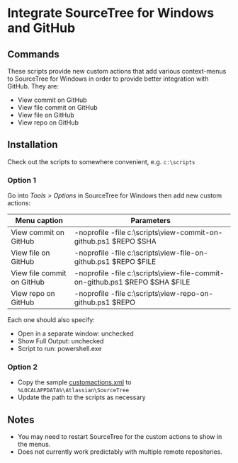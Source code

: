 # Integrate SourceTree for Windows and GitHub

## Commands

These scripts provide new custom actions that add various context-menus to SourceTree for Windows
in order to provide better integration with GitHub. They are:

* View commit on GitHub
* View file commit on GitHub
* View file on GitHub
* View repo on GitHub

## Installation

Check out the scripts to somewhere convenient, e.g. `c:\scripts`

### Option 1
Go into *Tools > Options* in SourceTree for Windows then add new custom actions:

Menu caption | Parameters
-------------|-------------
View commit on GitHub | -noprofile -file c:\scripts\view-commit-on-github.ps1 $REPO $SHA
View file on GitHub | -noprofile -file c:\scripts\view-file-on-github.ps1 $REPO $FILE
View file commit on GitHub | -noprofile -file c:\scripts\view-file-commit-on-github.ps1 $REPO $SHA $FILE
View repo on GitHub | -noprofile -file c:\scripts\view-repo-on-github.ps1 $REPO


Each one should also specify:
* Open in a separate window: unchecked
* Show Full Output: unchecked
* Script to run: powershell.exe

### Option 2
* Copy the sample [customactions.xml](https://github.com/damieng/DamienGKit/blob/master/Powershell/SourceTree/customactions.xml) to `%LOCALAPPDATA%\Atlassian\SourceTree`
* Update the path to the scripts as necessary

## Notes
* You may need to restart SourceTree for the custom actions to show in the menus.
* Does not currently work predictably with multiple remote repositories.
